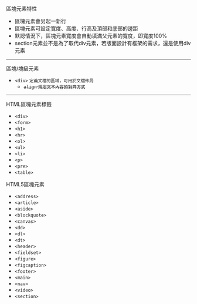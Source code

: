 區塊元素特性
- 區塊元素會另起一新行
- 區塊元素可設定寬度、高度、行高及頂部和底部的邊距
- 默認情況下，區塊元素寬度會自動填滿父元素的寬度，即寬度100%
- section元素並不是為了取代div元素，若版面設計有框架的需求，還是使用div元素

---

區塊/塊級元素
- `<div>` <small>定義文檔的區域，可用於文檔佈局</small>	
	- <s>`align` <small>規定文本內容的對齊方式</small></s>

---

HTML區塊元素標籤
- `<div>`
- `<form>`
- `<h1>`
- `<hr>`
- `<ol>`
- `<ul>`
- `<li>`
- `<p>`
- `<pre>`
- `<table>`

HTML5區塊元素
- `<address>`
- `<article>`
- `<aside>`
- `<blockquote>`
- `<canvas>`
- `<dd>`
- `<dl>`
- `<dt>`
- `<header>`
- `<fieldset>`
- `<figure>`
- `<figcaption>`
- `<footer>`
- `<main>`
- `<nav>`
- `<video>`
- `<section>`